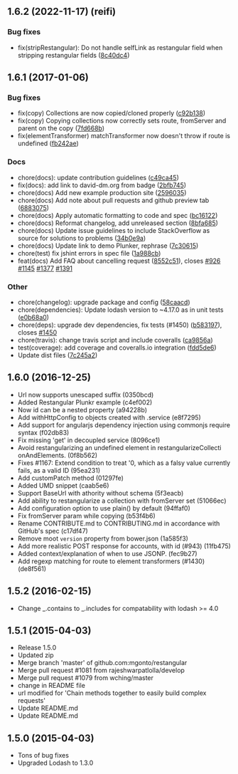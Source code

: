 <a name="1.6.2"></a>
## 1.6.2 (2022-11-17) (reifi)

### Bug fixes

* fix(stripRestangular): Do not handle selfLink as restangular field when stripping restangular fields ([8c40dc4](https://github.com/reifi/restangular/commit/8c40dc4))


<a name="1.6.1"></a>
## 1.6.1 (2017-01-06)

### Bug fixes

* fix(copy) Collections are now copied/cloned properly ([c92b138](https://github.com/mgonto/restangular/commit/c92b138))
* fix(copy) Copying collections now correctly sets route, fromServer and parent on the copy ([7fd668b](https://github.com/mgonto/restangular/commit/7fd668b))
* fix(elementTransformer) matchTransformer now doesn't throw if route is undefined ([fb242ae](https://github.com/mgonto/restangular/commit/fb242ae))

### Docs

* chore(docs): update contribution guidelines ([c49ca45](https://github.com/mgonto/restangular/commit/c49ca45))
* fix(docs): add link to david-dm.org from badge ([2bfb745](https://github.com/mgonto/restangular/commit/2bfb745))
* chore(docs) Add new example production site ([2596035](https://github.com/mgonto/restangular/commit/2596035))
* chore(docs) Add note about pull requests and github preview tab ([6883075](https://github.com/mgonto/restangular/commit/6883075))
* chore(docs) Apply automatic formatting to code and spec ([bc16122](https://github.com/mgonto/restangular/commit/bc16122))
* chore(docs) Reformat changelog, add unreleased section ([8bfa685](https://github.com/mgonto/restangular/commit/8bfa685))
* chore(docs) Update issue guidelines to include StackOverflow as source for solutions to problems ([34b0e9a](https://github.com/mgonto/restangular/commit/34b0e9a))
* chore(docs) Update link to demo Plunker, rephrase ([7c30615](https://github.com/mgonto/restangular/commit/7c30615))
* chore(test) fix jshint errors in spec file ([1a988cb](https://github.com/mgonto/restangular/commit/1a988cb))
* feat(docs) Add FAQ about cancelling request ([8552c51](https://github.com/mgonto/restangular/commit/8552c51)), closes [#926](https://github.com/mgonto/restangular/issues/926) [#1145](https://github.com/mgonto/restangular/issues/1145) [#1377](https://github.com/mgonto/restangular/issues/1377) [#1391](https://github.com/mgonto/restangular/issues/1391)

### Other

* chore(changelog): upgrade package and config ([58caacd](https://github.com/mgonto/restangular/commit/58caacd))
* chore(dependencies): Update lodash version to ~4.17.0 as in unit tests ([e0b68a0](https://github.com/mgonto/restangular/commit/e0b68a0))
* chore(deps): upgrade dev dependencies, fix tests (#1450) ([b583197](https://github.com/mgonto/restangular/commit/b583197)), closes [#1450](https://github.com/mgonto/restangular/issues/1450)
* chore(travis): change travis script and include coveralls ([ca9856a](https://github.com/mgonto/restangular/commit/ca9856a))
* test(coverage): add coverage and coveralls.io integration ([fdd5de6](https://github.com/mgonto/restangular/commit/fdd5de6))
* Update dist files ([7c245a2](https://github.com/mgonto/restangular/commit/7c245a2))

<a name="1.6.0"></a>
## 1.6.0 (2016-12-25)

* Url now supports unescaped suffix (0350bcd)
* Added Restangular Plunkr example (c4ef002)
* Now id can be a nested property (a94228b)
* Add withHttpConfig to objects created with .service (e8f7295)
* Add support for angularjs dependency injection using commonjs require syntax (f02db83)
* Fix missing 'get' in decoupled service (8096ce1)
* Avoid restangularizing an undefined element in restangularizeCollecti onAndElements. (0f8b562)
* Fixes #1167: Extend condition to treat '0, which as a falsy value currently fails, as a valid ID (95ea231)
* Add customPatch method (01297fe)
* Added UMD snippet (caab5e6)
* Support BaseUrl with athority without schema (5f3eacb)
* Add ability to restangularize a collection with fromServer set (51066ec)
* Add configuration option to use plain() by default (94ffaf0)
* Fix fromServer param while copying (b53f4b6)
* Rename CONTRIBUTE.md to CONTRIBUTING.md in accordance with GitHub's spec (c17df47)
* Remove moot `version` property from bower.json (1a585f3)
* Add more realistic POST response for accounts, with id (#943) (11fb475)
* Added context/explanation of when to use JSONP. (fec9b27)
* Add regexp matching for route to element transformers (#1430) (de8f561)

<a name="1.5.2"></a>
## 1.5.2 (2016-02-15)

* Change \_.contains to \_.includes for compatability with lodash >= 4.0

<a name="1.5.1"></a>
## 1.5.1 (2015-04-03)

* Release 1.5.0
* Updated zip
* Merge branch 'master' of github.com:mgonto/restangular
* Merge pull request #1081 from rajeshwarpatlolla/develop
* Merge pull request #1079 from wching/master
* change in README file
* url modified for 'Chain methods together to easily build complex requests'
* Update README.md
* Update README.md

<a name="1.5.0"></a>
## 1.5.0 (2015-04-03)

* Tons of bug fixes
* Upgraded Lodash to 1.3.0
